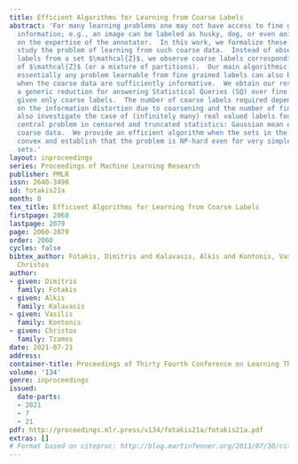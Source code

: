 ```yaml
---
title: Efficient Algorithms for Learning from Coarse Labels
abstract: 'For many learning problems one may not have access to fine grained label
  information; e.g., an image can be labeled as husky, dog, or even animal depending
  on the expertise of the annotator.  In this work, we formalize these settings and
  study the problem of learning from such coarse data.  Instead of observing the actual
  labels from a set $\mathcal{Z}$, we observe coarse labels corresponding to a partition
  of $\mathcal{Z}$ (or a mixture of partitions).  Our main algorithmic result is that
  essentially any problem learnable from fine grained labels can also be learned efficiently
  when the coarse data are sufficiently informative.  We obtain our result through
  a generic reduction for answering Statistical Queries (SQ) over fine grained labels
  given only coarse labels.  The number of coarse labels required depends polynomially
  on the information distortion due to coarsening and the number of fine labels $|\mathcal{Z}|$.  We
  also investigate the case of (infinitely many) real valued labels focusing on a
  central problem in censored and truncated statistics: Gaussian mean estimation from
  coarse data.  We provide an efficient algorithm when the sets in the partition are
  convex and establish that the problem is NP-hard even for very simple non-convex
  sets.'
layout: inproceedings
series: Proceedings of Machine Learning Research
publisher: PMLR
issn: 2640-3498
id: fotakis21a
month: 0
tex_title: Efficient Algorithms for Learning from Coarse Labels
firstpage: 2060
lastpage: 2079
page: 2060-2079
order: 2060
cycles: false
bibtex_author: Fotakis, Dimitris and Kalavasis, Alkis and Kontonis, Vasilis and Tzamos,
  Christos
author:
- given: Dimitris
  family: Fotakis
- given: Alkis
  family: Kalavasis
- given: Vasilis
  family: Kontonis
- given: Christos
  family: Tzamos
date: 2021-07-21
address:
container-title: Proceedings of Thirty Fourth Conference on Learning Theory
volume: '134'
genre: inproceedings
issued:
  date-parts:
  - 2021
  - 7
  - 21
pdf: http://proceedings.mlr.press/v134/fotakis21a/fotakis21a.pdf
extras: []
# Format based on citeproc: http://blog.martinfenner.org/2013/07/30/citeproc-yaml-for-bibliographies/
---
```

